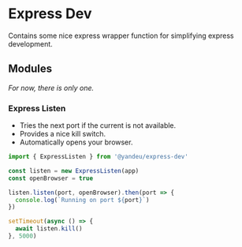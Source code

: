 # Express Dev

Contains some nice express wrapper function for simplifying express development.

## Modules

_For now, there is only one._

### Express Listen

- Tries the next port if the current is not available.
- Provides a nice kill switch.
- Automatically opens your browser.

```js
import { ExpressListen } from '@yandeu/express-dev'

const listen = new ExpressListen(app)
const openBrowser = true

listen.listen(port, openBrowser).then(port => {
  console.log(`Running on port ${port}`)
})

setTimeout(async () => {
  await listen.kill()
}, 5000)
```
